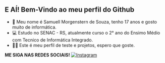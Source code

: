 ## E AÍ! Bem-Vindo ao meu perfil do Github

- 👋 Meu nome é Samuell Morgenstern de Souza, tenho 17 anos e gosto muito de informática.
- 💻 Estudo no SENAC - RS, atualmente curso o 2° ano do Ensimo Médio com Tecnico de Informática Integrado.
- 👨‍🎓 Este é meu perfil de teste e projetos, espero que goste.

**ME SIGA NAS REDES SOCIAIS!**
[![Instagram](https://upload.wikimedia.org/wikipedia/commons/thumb/5/58/Instagram-Icon.png/480px-Instagram-Icon.png)](https://www.instagram.com/samuell_morgenstern/)
